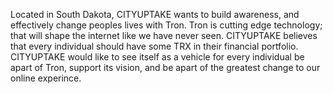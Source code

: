 Located in South Dakota, CITYUPTAKE wants to build awareness, and effectively change peoples lives with Tron. Tron is cutting edge technology; that will shape the internet like we have never seen. CITYUPTAKE believes that every individual should have some TRX in their financial portfolio. CITYUPTAKE would like to see itself as a vehicle for every individual be apart of Tron, support its vision, and be apart of the greatest change to our online experince.

